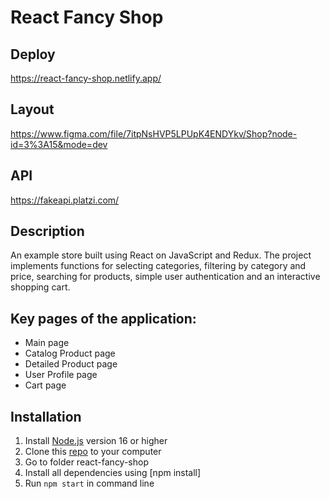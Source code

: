 # React Fancy Shop

## Deploy

https://react-fancy-shop.netlify.app/

## Layout

https://www.figma.com/file/7itpNsHVP5LPUpK4ENDYkv/Shop?node-id=3%3A15&mode=dev

## API

https://fakeapi.platzi.com/

## Description

An example store built using React on JavaScript and Redux. The project implements functions for selecting categories, filtering by category and price, searching for products, simple user authentication and an interactive shopping cart.

## Key pages of the application:

-   Main page
-   Catalog Product page
-   Detailed Product page
-   User Profile page
-   Cart page

## **Installation**

1. Install [Node.js](https://nodejs.org/ru) version 16 or higher
2. Clone this [repo](https://github.com/AlexPirko/react-fancy-shop) to your computer
3. Go to folder react-fancy-shop
4. Install all dependencies using [npm install]
5. Run `npm start` in command line

